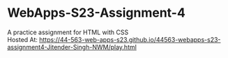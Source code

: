 # WebApps-S23-Assignment-4
A practice assignment for HTML with CSS<br>
Hosted At:  https://44-563-web-apps-s23.github.io/44563-webapps-s23-assignment4-Jitender-Singh-NWM/play.html